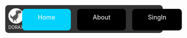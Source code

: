 <html>
<head>
<title>Dorax</title>
<style>
sos{
    border: none;
    outline: none;
	left: -5px;
	top: 2px;
    color: #00d1fd;
    background: #00d1fd;
    cursor: pointer;
    position: relative;
    z-index: 0;
    border-radius: 10px;
    font-size: 20px;
    padding: 1px 30px;
    transition: background-color 0.3s;
 }
sos:before {
    content: '';
    background: linear-gradient(45deg, #00d1fd, #0097b8, #006479, #00252c);
    position: absolute;
    top: -5px;
    right: -5px;
    background-size: 400%;
    z-index: -1;
    filter: blur(5px);
    width: calc(100% + 4px);
    height: calc(100% + 4px);
    animation: glowing 20s linear infinite;
    opacity: 0;
    transition: opacity 0.3s ease-in-out;
    border-radius: 10px;
}
sos a{
	float: left; 
    display: block;
    color: black; 
    text-align: center;
    padding: 14px 20px; 
    text-decoration: none;
 }
sos:hover:before {
    opacity: 1;
}
sos:active {
    background: white;
}
@keyframes glowing {
    0% { background-position: 0 0; }
    50% { background-position: 400% 0; }
    100% { background-position: 0 0; }
}
.ogo{
	width: 70;
	border-size: cover;
	border-radius: 5000px;
	background-image: url('437243.jpg');
}
ogo a{
    float: left;
	left: -5px;
	top: -14px;
    display: block;
    color: black; 
    text-align: center; 
    text-decoration: none;
}
</style>

<style>
.navbar {
        display: flex;
        justify-content: space-between;
        background-color: #333;
        padding: 10px;
		border-radius: 10px;
    }
    .nav-links {
        display: flex;
        gap: 20px;
    }

    .nav-links a {
        color: white;
        text-decoration: none;
    }
</style>
<style>
mnu{
    border: none;
    outline: none;
	left: -5px;
	top: 2px;
    color: black;
    background: black;
    cursor: pointer;
    position: relative;
    z-index: 0;
    border-radius: 10px;
    font-size: 20px;
    padding: 1px 30px;
    transition: background-color 0.3s;
 }
mnu:before {
    content: '';
    background: linear-gradient(45deg, #00d1fd, #0097b8, #006479, #00252c);
    position: absolute;
    top: -5px;
    right: -5px;
    background-size: 400%;
    z-index: -1;
    filter: blur(5px);
    width: calc(100% + 4px);
    height: calc(100% + 4px);
    animation: glowing 20s linear infinite;
    opacity: 0;
    transition: opacity 0.3s ease-in-out;
    border-radius: 10px;
}
mnu a{
	float: left; 
    display: block;
    color: black; 
    text-align: center;
    padding: 14px 20px; 
    text-decoration: none;
 }
mnu:hover:before {
    opacity: 1;
}
mnu:active {
    background: white;
}
@keyframes glowing {
    0% { background-position: 0 0; }
    50% { background-position: 400% 0; }
    100% { background-position: 0 0; }
}
.ogo{
	width: 50px;
	border-size: cover;
	border-radius: 5000px;
	background-image: url('437243.jpg');
}
ogo a{
    float: left;
	left: -5px;
	top: -14px;
    display: block;
    color: black; 
    text-align: center; 
    text-decoration: none;
}
</style>
<style>
ul {
    list-style-type: none;
    margin: 0;
    padding: 0;
}
li {
    display: inline; 
    margin-right: 20px; 
}
li a:hover {
    color: #0074D9; 
}
</style>
</head>
<body background="Screenshot 2024-06-26 165849.png">
<div class="navbar">
    <div class="ogo">
			<a href="#" class="ogo"><img src="R.jpeg" class="ogo" border size="cover"></a><font color="white">DORAX</font>	
    </div>
    <div class="nav-links">
        <sos><a href="file:///C:/Users/Acer/Desktop/1245.html">Home</a></sos>
        <mnu><a href="#">About</a></mnu>
		<mnu><a href="file:///C:/Users/Acer/Desktop/er.html">SingIn</a></mnu>
    </div>
</div>
</body>
</html>


